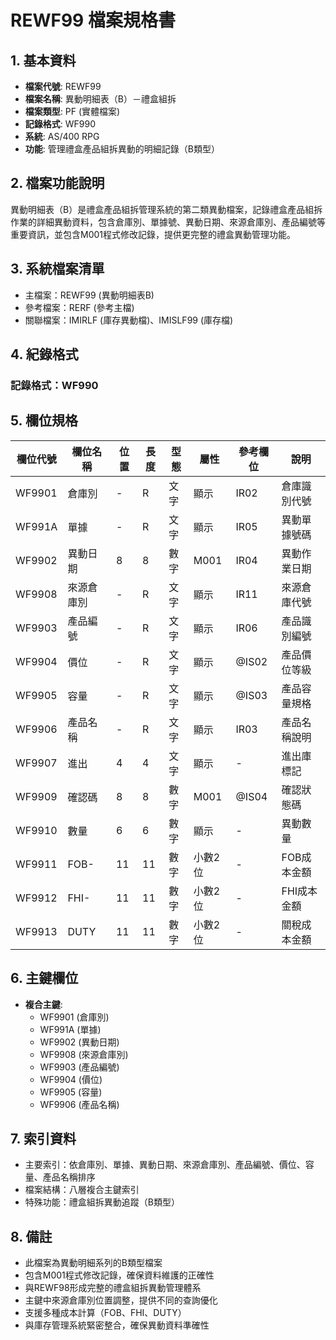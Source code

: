 # REWF99 檔案規格書

## 1. 基本資料
- **檔案代號**: REWF99
- **檔案名稱**: 異動明細表（B）－禮盒組拆
- **檔案類型**: PF (實體檔案)
- **記錄格式**: WF990
- **系統**: AS/400 RPG
- **功能**: 管理禮盒產品組拆異動的明細記錄（B類型）

## 2. 檔案功能說明
異動明細表（B）是禮盒產品組拆管理系統的第二類異動檔案，記錄禮盒產品組拆作業的詳細異動資料，包含倉庫別、單據號、異動日期、來源倉庫別、產品編號等重要資訊，並包含M001程式修改記錄，提供更完整的禮盒異動管理功能。

## 3. 系統檔案清單
- 主檔案：REWF99 (異動明細表B)
- 參考檔案：RERF (參考主檔)
- 關聯檔案：IMIRLF (庫存異動檔)、IMISLF99 (庫存檔)

## 4. 紀錄格式
### 記錄格式：WF990

## 5. 欄位規格

| 欄位代號 | 欄位名稱 | 位置 | 長度 | 型態 | 屬性 | 參考欄位 | 說明 |
|----------|----------|------|------|------|------|----------|------|
| WF9901 | 倉庫別 | - | R | 文字 | 顯示 | IR02 | 倉庫識別代號 |
| WF991A | 單據 | - | R | 文字 | 顯示 | IR05 | 異動單據號碼 |
| WF9902 | 異動日期 | 8 | 8 | 數字 | M001 | IR04 | 異動作業日期 |
| WF9908 | 來源倉庫別 | - | R | 文字 | 顯示 | IR11 | 來源倉庫代號 |
| WF9903 | 產品編號 | - | R | 文字 | 顯示 | IR06 | 產品識別編號 |
| WF9904 | 價位 | - | R | 文字 | 顯示 | @IS02 | 產品價位等級 |
| WF9905 | 容量 | - | R | 文字 | 顯示 | @IS03 | 產品容量規格 |
| WF9906 | 產品名稱 | - | R | 文字 | 顯示 | IR03 | 產品名稱說明 |
| WF9907 | 進出 | 4 | 4 | 文字 | 顯示 | - | 進出庫標記 |
| WF9909 | 確認碼 | 8 | 8 | 數字 | M001 | @IS04 | 確認狀態碼 |
| WF9910 | 數量 | 6 | 6 | 數字 | 顯示 | - | 異動數量 |
| WF9911 | FOB- | 11 | 11 | 數字 | 小數2位 | - | FOB成本金額 |
| WF9912 | FHI- | 11 | 11 | 數字 | 小數2位 | - | FHI成本金額 |
| WF9913 | DUTY | 11 | 11 | 數字 | 小數2位 | - | 關稅成本金額 |

## 6. 主鍵欄位
- **複合主鍵**:
  - WF9901 (倉庫別)
  - WF991A (單據)
  - WF9902 (異動日期)
  - WF9908 (來源倉庫別)
  - WF9903 (產品編號)
  - WF9904 (價位)
  - WF9905 (容量)
  - WF9906 (產品名稱)

## 7. 索引資料
- 主要索引：依倉庫別、單據、異動日期、來源倉庫別、產品編號、價位、容量、產品名稱排序
- 檔案結構：八層複合主鍵索引
- 特殊功能：禮盒組拆異動追蹤（B類型）

## 8. 備註
- 此檔案為異動明細系列的B類型檔案
- 包含M001程式修改記錄，確保資料維護的正確性
- 與REWF98形成完整的禮盒組拆異動管理體系
- 主鍵中來源倉庫別位置調整，提供不同的查詢優化
- 支援多種成本計算（FOB、FHI、DUTY）
- 與庫存管理系統緊密整合，確保異動資料準確性 